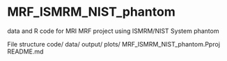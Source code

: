 # MRF_ISMRM_NIST_phantom
data and R code for MRI MRF project using ISMRM/NIST System phantom

File structure
code/
data/
output/
plots/
MRF_ISMRM_NIST_phantom.Pproj
README.md

